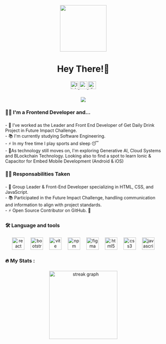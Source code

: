 <div align="center">
  <img height="150" src="https://i.makeagif.com/media/5-03-2024/iCCWYf.gif"  />
</div>

###

<h1 align="center">Hey There!👋</h1>

###

<div align="center">
  <a href="https://www.linkedin.com/in/joshua-cabanillas-29410a1b2/" target="_blank">
    <img src="https://img.shields.io/static/v1?message=LinkedIn&logo=linkedin&label=&color=0077B5&logoColor=white&labelColor=&style=for-the-badge" height="25" alt="linkedin logo"  />
  </a>
  <a href="https://mail.google.com/mail/u/0/?fs=1&tf=cm&source=mailto&to=joshcabara22" target="_blank">
    <img src="https://img.shields.io/static/v1?message=Gmail&logo=gmail&label=&color=D14836&logoColor=white&labelColor=&style=for-the-badge" height="25" alt="gmail logo"  />
  </a>
  <img src="https://img.shields.io/static/v1?message=Discord&logo=discord&label=&color=7289DA&logoColor=white&labelColor=&style=for-the-badge" height="25" alt="discord logo"  />
</div>

###

<div align="center">
  <img src="https://visitor-badge.laobi.icu/badge?page_id=HTMLSlander.HTMLSlander&"  />
</div>

###

<h3 align="left">👩‍💻  I'm a Frontend Developer and...</h3>

###

<p align="left">- 🔭 I’ve worked as the Leader and Front End Developer of Get Daily Drink Project in Future Impact Challenge.<br>- 📚 I'm currently studying Software Engineering.<br>- ⚡ In my free time I play sports and sleep 😴<br>- 💎As technology still moves on, I'm exploring Generative AI, Cloud Systems and BLockchain Technology. Looking also to find a spot to learn Ionic & Capacitor for Embed Mobile Development (Android & iOS)</p>

###

<h3 align="left">👩‍💻  Responsabilities Taken</h3>

###

<p align="left">
  - 🔭 Group Leader & Front-End Developer specializing in HTML, CSS, and JavaScript. <br>  
  - 📚 Participated in the Future Impact Challenge, handling communication and information to align with project standards. <br>  
  - ⚡ Open Source Contributor on GitHub. 🚀  
</p>

###

<h3 align="left">🛠 Language and tools</h3>

###

<div align="center">
  <img src="https://cdn.jsdelivr.net/gh/devicons/devicon/icons/react/react-original.svg" height="40" alt="react logo"  />
  <img width="12" />
  <img src="https://cdn.simpleicons.org/bootstrap/7952B3" height="40" alt="bootstrap logo"  />
  <img width="12" />
  <img src="https://skillicons.dev/icons?i=vite" height="40" alt="vite logo"  />
  <img width="12" />
  <img src="https://cdn.jsdelivr.net/gh/devicons/devicon/icons/npm/npm-original-wordmark.svg" height="40" alt="npm logo"  />
  <img width="12" />
  <img src="https://skillicons.dev/icons?i=figma" height="40" alt="figma logo"  />
  <img width="12" />
  <img src="https://skillicons.dev/icons?i=html" height="40" alt="html5 logo"  />
  <img width="12" />
  <img src="https://skillicons.dev/icons?i=css" height="40" alt="css3 logo"  />
  <img width="12" />
  <img src="https://skillicons.dev/icons?i=js" height="40" alt="javascript logo"  />
</div>

###

<h3 align="left">🔥   My Stats :</h3>

###

<div align="center">
  <img src="https://streak-stats.demolab.com?user=HTMLSlander&locale=en&mode=daily&theme=dark&hide_border=false&border_radius=5&order=3" height="220" alt="streak graph"  />
</div>

###
